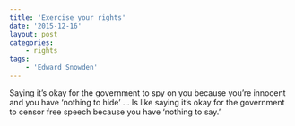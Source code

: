 ```yaml
---
title: 'Exercise your rights'
date: '2015-12-16'
layout: post
categories:
    - rights
tags:
    - 'Edward Snowden'
---
```


Saying it’s okay for the government to spy on you because you’re innocent and you have ‘nothing to hide’ … Is like saying it’s okay for the government to censor free speech because you have ‘nothing to say.’